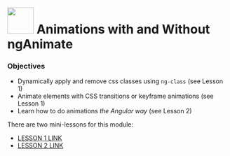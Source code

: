 # <img src="https://cloud.githubusercontent.com/assets/7833470/10899314/63829980-8188-11e5-8cdd-4ded5bcb6e36.png" height="60"> Animations with and Without ngAnimate

### Objectives
- Dynamically apply and remove css classes using `ng-class` (see Lesson 1)
- Animate elements with CSS transitions or keyframe animations (see Lesson 1)
- Learn how to do animations _the Angular way_ (see Lesson 2)

There are two mini-lessons for this module:
* [LESSON 1 LINK](../angular-ui-practice)
* [LESSON 2 LINK](../angular-animations)

